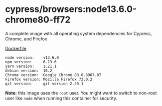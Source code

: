 # cypress/browsers:node13.6.0-chrome80-ff72

A complete image with all operating system dependencies for Cypress, Chrome, and Firefox

[Dockerfile](Dockerfile)

```text
node version:    v13.6.0
npm version:     6.13.6
yarn version:    1.21.1
debian version:  10.2
Chrome version:  Google Chrome 80.0.3987.87
Firefox version: Mozilla Firefox 72.0.2
git version:     git version 2.20.1
```

**Note:** this image uses the `root` user. You might want to switch to non-root
user like `node` when running this container for security.
